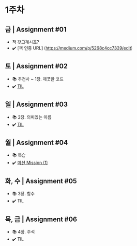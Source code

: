 # 1주차

## 금 | Assignment #01 

*  책 갖고계시죠?
*  ✔️ [책 인증 URL] (https://medium.com/p/5268c4cc7339/edit)

## 토 | Assignment #02

*  📚 추천사 ~ 1장. 깨끗한 코드
*  ✔️ [TIL](https://github.com/thxallgrace/TIL/blob/master/Book/CleanCode/1%EC%A3%BC%EC%B0%A8/Assignment2.md)  

## 일 | Assignment #03

*  📚 2장. 의미있는 이름
*  ✔️ [TIL](https://github.com/thxallgrace/TIL/blob/master/Book/CleanCode/1%EC%A3%BC%EC%B0%A8/Assignment3.md)  

## 월 | Assignment #04

*  📚 복습
*  ✔️ [미션 Mission (1)](https://github.com/thxallgrace/TIL_temp/blob/master/Book/CleanCode/1%EC%A3%BC%EC%B0%A8/Assignment4.md)

## 화, 수 | Assignment #05

*  📚 3장. 함수
*  ✔️ TIL

## 목, 금 | Assignment #06

*  📚 4장. 주석
*  ✔️ TIL
